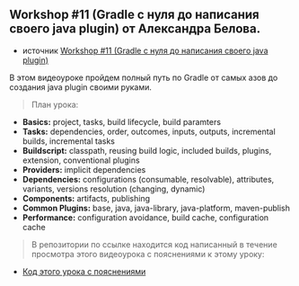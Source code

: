 
## Workshop #11 (Gradle с нуля до написания своего java plugin) от Александра Белова.
- источник [Workshop #11 (Gradle с нуля до написания своего java plugin)](https://youtu.be/yDj0n0g5dXY)


В этом видеоуроке пройдем полный путь по Gradle от самых азов до создания java plugin своими руками.
>План урока:

- **Basics:** project, tasks, build lifecycle, build paramters
- **Tasks:** dependencies, order, outcomes, inputs, outputs, incremental builds, incremental tasks
- **Buildscript:** classpath, reusing build logic, included builds, plugins, extension, conventional plugins
- **Providers:** implicit dependencies
- **Dependencies:** configurations (consumable, resolvable), attributes, variants, versions resolution (changing, dynamic)
- **Components:** artifacts, publishing
- **Common Plugins:** base, java, java-library, java-platform, maven-publish
- **Performance:** configuration avoidance, build cache, configuration cache

>В репозитории по ссылке находится код написанный в течение просмотра этого видеоурока с пояснениями к этому уроку:
- [Код этого урока с пояснениями](https://github.com/alexander-pimenov/workshop-gradle)

